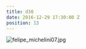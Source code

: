 ```yaml
---
title: d30
date: 2016-12-29 17:30:00 Z
position: 13
---
```


![felipe_michelini07.jpg](/uploads/felipe_michelini07.jpg)
